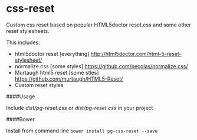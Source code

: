 css-reset
=========

Custom css reset based on popular HTML5doctor reset.css and some other reset stylesheets. 

This includes:
* html5doctor reset [everything] http://html5doctor.com/html-5-reset-stylesheet/
* normalize.css [some styles] https://github.com/necolas/normalize.css/
* Murtaugh html5 reset [some stles] https://github.com/murtaugh/HTML5-Reset/
* Custom reset styles

####Usage

Include *dist/pg-reset.css* or *dist/pg-reset.css* in your project

####Bower

Install from command line
`bower install pg-css-reset --save`
